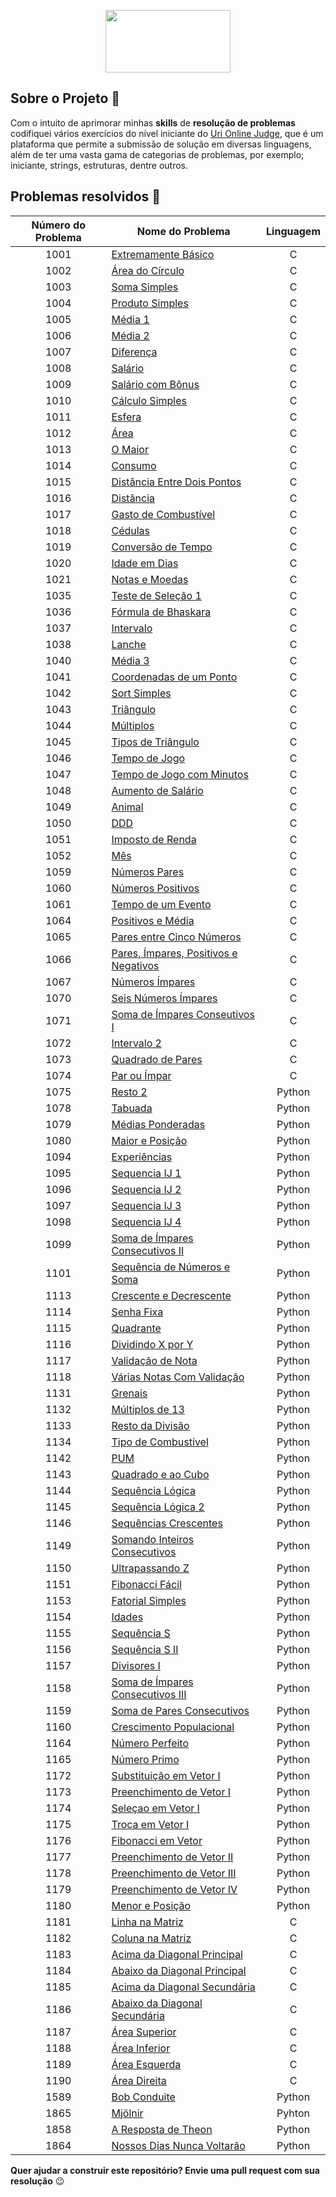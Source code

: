 <p align="center">
  <img width="200" height="100" src="https://user-images.githubusercontent.com/41811634/63442127-f0c90880-c408-11e9-96c5-b3a3168e3d2f.png">
</p>

## Sobre o Projeto :muscle:
Com o intuito de aprimorar minhas **skills** de **resolução de problemas** codifiquei vários exercícios do nível iniciante do [Uri Online Judge](https://www.urionlinejudge.com.br/judge/pt), que é um plataforma que permite a submissão de solução em diversas linguagens, além de ter uma vasta gama de categorias de problemas, por exemplo; iniciante, strings, estruturas, dentre outros. 

## Problemas resolvidos :rocket: 

| **Número do Problema** | **Nome do Problema** | **Linguagem** |
|:------------------:|----------------|:--------:|
|        1001        |  [Extremamente Básico](https://github.com/NadiaaOliverr/Uri-Problem-Solutions/blob/master/C/1001%20-%20Extremamente%20B%C3%A1sico.c) |     C    |
|        1002        |    [Área do Círculo](https://github.com/NadiaaOliverr/Uri-Problem-Solutions/blob/master/C/1002%20-%20%C3%81rea%20do%20C%C3%ADrculo.c)   |     C    |
|        1003        |    [Soma Simples](https://github.com/NadiaaOliverr/Uri-Problem-Solutions/blob/master/C/1003%20-%20Soma%20Simples.c)    |     C    |
|        1004        |  [Produto Simples](https://github.com/NadiaaOliverr/Uri-Problem-Solutions/blob/master/C/1004%20-%20Produto%20Simples.c)  |     C    |
|        1005        |     [Média 1](https://github.com/NadiaaOliverr/Uri-Problem-Solutions/blob/master/C/1005%20-%20M%C3%A9dia%201.c)    |     C    |
|        1006        |     [Média 2](https://github.com/NadiaaOliverr/Uri-Problem-Solutions/blob/master/C/1006%20-%20M%C3%A9dia%202.c)    |     C    |
|        1007        |    [Diferença](https://github.com/NadiaaOliverr/Uri-Problem-Solutions/blob/master/C/1007%20-%20Diferen%C3%A7a.c)    |     C    |
|        1008        |      [Salário](https://github.com/NadiaaOliverr/Uri-Problem-Solutions/blob/master/C/1008%20-%20Sal%C3%A1rio.c)      |     C    |
|        1009        |   [Salário com Bônus](https://github.com/NadiaaOliverr/Uri-Problem-Solutions/blob/master/C/1009%20-%20Sal%C3%A1rio%20com%20B%C3%B4nus.c)   |     C
| 1010 | [Cálculo Simples](https://github.com/NadiaaOliverr/Uri-Problem-Solutions/blob/master/C/1010%20-%20C%C3%A1lculo%20Simples.c) | C
| 1011 | [Esfera](https://github.com/NadiaaOliverr/Uri-Problem-Solutions/blob/master/C/1011%20-%20%20Esfera.c) | C
| 1012 | [Área](https://github.com/NadiaaOliverr/Uri-Problem-Solutions/blob/master/C/1012%20-%20%C3%81rea.c) | C
| 1013 | [O Maior](https://github.com/NadiaaOliverr/Uri-Problem-Solutions/blob/master/C/1013%20-%20O%20maior.c) | C
| 1014 | [Consumo](https://github.com/NadiaaOliverr/Uri-Problem-Solutions/blob/master/C/1014%20-%20Consumo.c) | C
| 1015 | [Distância Entre Dois Pontos](https://github.com/NadiaaOliverr/Uri-Problem-Solutions/blob/master/C/1015%20-%20Dist%C3%A2ncia%20entre%20Pontos.c) | C
| 1016 | [Distância](https://github.com/NadiaaOliverr/Uri-Problem-Solutions/blob/master/C/1016%20-%20Dist%C3%A2ncia.c)  | C
| 1017 | [Gasto de Combustível](https://github.com/NadiaaOliverr/Uri-Problem-Solutions/blob/master/C/1017%20-%20Gasto%20de%20combust%C3%ADvel.c) | C
| 1018 | [Cédulas](https://github.com/NadiaaOliverr/Uri-Problem-Solutions/blob/master/C/1018%20-%20C%C3%A9dulas.c) | C
| 1019 | [Conversão de Tempo](https://github.com/NadiaaOliverr/Uri-Problem-Solutions/blob/master/C/1019%20-%20Convers%C3%A3o%20de%20Tempo.c) | C
| 1020 | [Idade em Dias](https://github.com/NadiaaOliverr/Uri-Problem-Solutions/blob/master/C/1020%20-%20Idade%20em%20Dias.c) | C
| 1021 | [Notas e Moedas](https://github.com/NadiaaOliverr/Uri-Problem-Solutions/blob/master/C/1021%20-%20Notas%20e%20Moedas.c) | C
| 1035 | [Teste de Seleção 1](https://github.com/NadiaaOliverr/Uri-Problem-Solutions/blob/master/C/1035%20-%20Teste%20de%20Seleção%201.c) | C
| 1036 | [Fórmula de Bhaskara ](https://github.com/NadiaaOliverr/Uri-Problem-Solutions/blob/master/C/1036%20-%20F%C3%B3rmula%20de%20Bhaskara.c) | C
| 1037 | [Intervalo](https://github.com/NadiaaOliverr/Uri-Problem-Solutions/blob/master/C/1037%20-%20%20Intervalo.c) | C
| 1038 | [Lanche](https://github.com/NadiaaOliverr/Uri-Problem-Solutions/blob/master/C/1038%20-%20Lanche.c) | C
| 1040 | [Média 3](https://github.com/NadiaaOliverr/Uri-Problem-Solutions/blob/master/C/1040%20-%20M%C3%A9dia%203.c) | C
| 1041 | [Coordenadas de um Ponto](https://github.com/NadiaaOliverr/Uri-Problem-Solutions/blob/master/C/1041%20-%20Coordenadas%20de%20um%20ponto.c) | C
| 1042 | [Sort Simples](https://github.com/NadiaaOliverr/Uri-Problem-Solutions/blob/master/C/1042%20-%20Sort%20Simples.c) | C
| 1043 | [Triângulo](https://github.com/NadiaaOliverr/Uri-Problem-Solutions/blob/master/C/1043%20-%20Tri%C3%A2ngulo.c) | C
| 1044 | [Múltiplos](https://github.com/NadiaaOliverr/Uri-Problem-Solutions/blob/master/C/1044%20-%20M%C3%BAltiplos.c) | C
| 1045 | [Tipos de Triângulo](https://github.com/NadiaaOliverr/Uri-Problem-Solutions/blob/master/C/1045%20-%20Tipos%20de%20Tri%C3%A2ngulos.c) | C
| 1046 | [Tempo de Jogo](https://github.com/NadiaaOliverr/Uri-Problem-Solutions/blob/master/C/1046%20-%20Tempo%20de%20Jogo.c) | C
| 1047 | [Tempo de Jogo com Minutos](https://github.com/NadiaaOliverr/Uri-Problem-Solutions/blob/master/C/1047%20-%20%20Tempo%20de%20Jogo%20com%20Minutos.c) | C
| 1048 | [Aumento de Salário](https://github.com/NadiaaOliverr/Uri-Problem-Solutions/blob/master/C/1048%20-%20Aumento%20de%20Sal%C3%A1rio.c) | C
| 1049 | [Animal](https://github.com/NadiaaOliverr/Uri-Problem-Solutions/blob/master/C/1049%20-%20Animal.c) | C
| 1050 | [DDD](https://github.com/NadiaaOliverr/Uri-Problem-Solutions/blob/master/C/1050%20-%20DDD.c) | C
| 1051 | [Imposto de Renda](https://github.com/NadiaaOliverr/Uri-Problem-Solutions/blob/master/C/1051%20-%20Imposto%20de%20Renda.c) | C
| 1052 | [Mês](https://github.com/NadiaaOliverr/Uri-Problem-Solutions/blob/master/C/1052%20-%20M%C3%AAs.c) | C
| 1059 | [Números Pares](https://github.com/NadiaaOliverr/Uri-Problem-Solutions/blob/master/C/1059%20-%20N%C3%BAmeros%20pares.c) | C
| 1060 | [Números Positivos](https://github.com/NadiaaOliverr/Uri-Problem-Solutions/blob/master/C/1060%20-%20N%C3%BAmeros%20Positivos.c) | C
| 1061 | [Tempo de um Evento](https://github.com/NadiaaOliverr/Uri-Problem-Solutions/blob/master/C/1061%20-%20Tempo%20de%20um%20Evento.c) | C
| 1064 | [Positivos e Média](https://github.com/NadiaaOliverr/Uri-Problem-Solutions/blob/master/C/1064%20-%20Positivos%20e%20M%C3%A9dia.c) | C
| 1065 | [Pares entre Cinco Números](https://github.com/NadiaaOliverr/Uri-Problem-Solutions/blob/master/C/1065%20-%20Pares%20entre%20Cinco%20N%C3%BAmeros.c) | C
| 1066 | [Pares, Ímpares, Positivos e Negativos](https://github.com/NadiaaOliverr/Uri-Problem-Solutions/blob/master/C/1066%20-%20Pares%2C%20%C3%8Dmpares%2C%20Positivos%20e%20Negativos.c) | C
| 1067 | [Números Ímpares](https://github.com/NadiaaOliverr/Uri-Problem-Solutions/blob/master/C/1067%20-%20N%C3%BAmeros%20%C3%8Dmpares.c) | C
| 1070 | [Seis Números Ímpares](https://github.com/NadiaaOliverr/Uri-Problem-Solutions/blob/master/C/1070%20-%20%20Seis%20n%C3%BAmeros%20%C3%8Dmpares.c) | C
| 1071 | [Soma de Ímpares Conseutivos I](https://github.com/NadiaaOliverr/Uri-Problem-Solutions/blob/master/C/1071%20-%20Soma%20de%20%C3%8Dmpares%20Consecutivos%20I.c) | C
| 1072 | [Intervalo 2](https://github.com/NadiaaOliverr/Uri-Problem-Solutions/blob/master/C/1072%20-%20Intervalo%202.c) | C
| 1073 | [Quadrado de Pares](https://github.com/NadiaaOliverr/Uri-Problem-Solutions/blob/master/C/1073%20-%20Quadrado%20de%20Pares.c) | C
| 1074 | [Par ou Ímpar](https://github.com/NadiaaOliverr/Uri-Problem-Solutions/blob/master/C/1074%20-%20Par%20ou%20%C3%8Dmpar.c) | C
| 1075 | [Resto 2](https://github.com/NadiaaOliverr/Uri-Problem-Solutions/blob/master/Python/1075%20-%20Resto%202.py) | Python
| 1078 | [Tabuada](https://github.com/NadiaaOliverr/Uri-Problem-Solutions/blob/master/Python/1078%20-%20Tabuada.py) | Python
| 1079 | [Médias Ponderadas](https://github.com/NadiaaOliverr/Uri-Problem-Solutions/blob/master/Python/1079%20-%20M%C3%A9dias%20Ponderadas.py) | Python
| 1080 | [Maior e Posição](https://github.com/NadiaaOliverr/Uri-Problem-Solutions/blob/master/Python/1080%20-%20Maior%20e%20Posi%C3%A7%C3%A3o.py) | Python
| 1094 | [Experiências](https://github.com/NadiaaOliverr/Uri-Problem-Solutions/blob/master/Python/1094%20-%20Experi%C3%AAncias.py) | Python
| 1095 | [Sequencia IJ 1](https://github.com/NadiaaOliverr/Uri-Problem-Solutions/blob/master/Python/1095%20-%20Sequencia%20IJ%201.py) | Python
| 1096 | [Sequencia IJ 2](https://github.com/NadiaaOliverr/Uri-Problem-Solutions/blob/master/Python/1096%20-%20Sequencia%20IJ%202.py) | Python
| 1097 | [Sequencia IJ 3](https://github.com/NadiaaOliverr/Uri-Problem-Solutions/blob/master/Python/1097%20-%20Sequencia%20IJ%203.py) | Python
| 1098 | [Sequencia IJ 4](https://github.com/NadiaaOliverr/Uri-Problem-Solutions/blob/master/Python/1098%20-%20Sequencia%20IJ%204.py) | Python
| 1099 | [Soma de Ímpares Consecutivos II](https://github.com/NadiaaOliverr/Uri-Problem-Solutions/blob/master/Python/1099%20-%20Soma%20de%20%C3%8Dmpares%20Consecutivos%20II.py) | Python
| 1101 | [Sequência de Números e Soma](https://github.com/NadiaaOliverr/Uri-Problem-Solutions/blob/master/Python/1101%20-%20Sequ%C3%AAncia%20de%20N%C3%BAmeros%20e%20Soma.py) | Python
| 1113 | [Crescente e Decrescente](https://github.com/NadiaaOliverr/Uri-Problem-Solutions/blob/master/Python/1113%20-%20Crescente%20e%20Decrescente.py) | Python
| 1114 | [Senha Fixa](https://github.com/NadiaaOliverr/Uri-Problem-Solutions/blob/master/Python/1114%20-%20Senha%20Fixa.py) | Python
| 1115 | [Quadrante](https://github.com/NadiaaOliverr/Uri-Problem-Solutions/blob/master/Python/1115%20-%20Quadrante.py) | Python
| 1116 | [Dividindo X por Y](https://github.com/NadiaaOliverr/Uri-Problem-Solutions/blob/master/Python/1116%20-%20Dividindo%20X%20por%20Y.py) | Python
| 1117 | [Validação de Nota](https://github.com/NadiaaOliverr/Uri-Problem-Solutions/blob/master/Python/1117%20-%20Valida%C3%A7%C3%A3o%20de%20Nota.py) | Python
| 1118 | [Várias Notas Com Validação](https://github.com/NadiaaOliverr/Uri-Problem-Solutions/blob/master/Python/1118%20-%20V%C3%A1rias%20Notas%20Com%20Valida%C3%A7%C3%A3o.py) | Python
| 1131 | [Grenais](https://github.com/NadiaaOliverr/Uri-Problem-Solutions/blob/master/Python/1131%20-%20Grenais.py) | Python
| 1132 | [Múltiplos de 13](https://github.com/NadiaaOliverr/Uri-Problem-Solutions/blob/master/Python/1132%20-%20M%C3%BAltiplos%20de%2013.py) | Python
| 1133 | [Resto da Divisão](https://github.com/NadiaaOliverr/Uri-Problem-Solutions/blob/master/Python/1133%20-%20Resto%20da%20Divis%C3%A3o.py) | Python
| 1134 | [Tipo de Combustível](https://github.com/NadiaaOliverr/Uri-Problem-Solutions/blob/master/Python/1134%20-%20Tipo%20de%20Combust%C3%ADvel.py) | Python
| 1142 | [PUM](https://github.com/NadiaaOliverr/Uri-Problem-Solutions/blob/master/Python/1142%20-%20PUM.py) | Python
| 1143 | [Quadrado e ao Cubo](https://github.com/NadiaaOliverr/Uri-Problem-Solutions/blob/master/Python/1143%20-%20Quadrado%20e%20ao%20Cubo.py) | Python
| 1144 | [Sequência Lógica](https://github.com/NadiaaOliverr/Uri-Problem-Solutions/blob/master/Python/1144%20-%20Sequ%C3%AAncia%20L%C3%B3gica.py) | Python
| 1145 | [Sequência Lógica 2](https://github.com/NadiaaOliverr/Uri-Problem-Solutions/blob/master/Python/1145%20-%20Sequ%C3%AAncia%20L%C3%B3gica%202.py) | Python
| 1146 | [Sequências Crescentes](https://github.com/NadiaaOliverr/Uri-Problem-Solutions/blob/master/Python/1146%20-%20Sequ%C3%AAncias%20Crescentes.py) | Python
| 1149 | [Somando Inteiros Consecutivos](https://github.com/NadiaaOliverr/Uri-Problem-Solutions/blob/master/Python/1149%20-%20Somando%20Inteiros%20Consecutivos.py) | Python
| 1150 | [Ultrapassando Z](https://github.com/NadiaaOliverr/Uri-Problem-Solutions/blob/master/Python/1150%20-%20Ultrapassando%20Z.py) | Python
| 1151 | [Fibonacci Fácil](https://github.com/NadiaaOliverr/Uri-Problem-Solutions/blob/master/Python/1151%20-%20Fibonacci%20F%C3%A1cil.py) | Python
| 1153 | [Fatorial Simples](https://github.com/NadiaaOliverr/Uri-Problem-Solutions/blob/master/Python/1153%20-%20Fatorial%20Simples.py) | Python
| 1154 | [Idades](https://github.com/NadiaaOliverr/Uri-Problem-Solutions/blob/master/Python/1154%20-%20Idades.py) | Python
| 1155 | [Sequência S](https://github.com/NadiaaOliverr/Uri-Problem-Solutions/blob/master/Python/%201155%20-%20Sequ%C3%AAncia%20S.py) | Python
| 1156 | [Sequência S II](https://github.com/NadiaaOliverr/Uri-Problem-Solutions/blob/master/Python/1156%20-%20Sequ%C3%AAncia%20S%20II.py) | Python
| 1157 | [Divisores I](https://github.com/NadiaaOliverr/Uri-Problem-Solutions/blob/master/Python/%201157%20-%20Divisores%20I.py) | Python
| 1158 | [Soma de Ímpares Consecutivos III](https://github.com/NadiaaOliverr/Uri-Problem-Solutions/blob/master/Python/1158%20-%20Soma%20de%20%C3%8Dmpares%20Consecutivos%20III.py) | Python
| 1159 | [Soma de Pares Consecutivos](https://github.com/NadiaaOliverr/Uri-Problem-Solutions/blob/master/Python/1159%20-%20Soma%20de%20Pares%20Consecutivos.py) | Python
| 1160 | [Crescimento Populacional](https://github.com/NadiaaOliverr/Uri-Problem-Solutions/blob/master/Python/1160%20-%20Crescimento%20Populacional.py) | Python
| 1164 | [Número Perfeito](https://github.com/NadiaaOliverr/Uri-Problem-Solutions/blob/master/Python/1164%20-%20N%C3%BAmero%20Perfeito.py) | Python
| 1165 | [Número Primo](https://github.com/NadiaaOliverr/Uri-Problem-Solutions/blob/master/Python/1165%20-%20N%C3%BAmero%20Primo.py) | Python
| 1172 | [Substituição em Vetor I](https://github.com/NadiaaOliverr/Uri-Problem-Solutions/blob/master/Python/1172%20-%20Substitui%C3%A7%C3%A3o%20em%20Vetor%20I.py) | Python
| 1173 | [Preenchimento de Vetor I](https://github.com/NadiaaOliverr/Uri-Problem-Solutions/blob/master/Python/1173%20-%20Preenchimento%20de%20Vetor%20I.py) | Python
| 1174 | [Seleçao em Vetor I](https://github.com/NadiaaOliverr/Uri-Problem-Solutions/blob/master/Python/1174%20-%20Sele%C3%A7ao%20em%20Vetor%20I.py) | Python
| 1175 | [Troca em Vetor I](https://github.com/NadiaaOliverr/Uri-Problem-Solutions/blob/master/Python/1175%20-%20Troca%20em%20Vetor.py) | Python
| 1176 | [Fibonacci em Vetor](https://github.com/NadiaaOliverr/Uri-Problem-Solutions/blob/master/Python/1176%20-%20Fibonacci%20em%20Vetor.py) | Python
| 1177 | [Preenchimento de Vetor II](https://github.com/NadiaaOliverr/Uri-Problem-Solutions/blob/master/Python/1177%20-%20Preenchimento%20de%20Vetor%20II.py) | Python
| 1178 | [Preenchimento de Vetor III](https://github.com/NadiaaOliverr/Uri-Problem-Solutions/blob/master/Python/1178%20-%20Preenchimento%20de%20Vetor%20III.py) | Python
| 1179 | [Preenchimento de Vetor IV](https://github.com/NadiaaOliverr/Uri-Problem-Solutions/blob/master/Python/1179%20-%20Preenchimento%20de%20Vetor%20IV.py) | Python
| 1180 | [Menor e Posição](https://github.com/NadiaaOliverr/Uri-Problem-Solutions/blob/master/Python/1180%20-%20Menor%20e%20Posi%C3%A7%C3%A3o.py) | Python
| 1181 | [Linha na Matriz](https://github.com/NadiaaOliverr/Uri-Problem-Solutions/blob/master/C/1181%20-%20Linha%20na%20Matriz.c) | C
| 1182 | [Coluna na Matriz](https://github.com/NadiaaOliverr/Uri-Problem-Solutions/blob/master/C/1182%20-%20Coluna%20na%20Matriz.c) | C
| 1183 | [Acima da Diagonal Principal](https://github.com/NadiaaOliverr/Uri-Problem-Solutions/blob/master/C/1183%20-%20Acima%20da%20Diagonal%20Principal.c) | C
| 1184 | [Abaixo da Diagonal Principal](https://github.com/NadiaaOliverr/Uri-Problem-Solutions/blob/master/C/1184%20-%20Abaixo%20da%20Diagonal%20Principal.c) | C
| 1185 | [Acima da Diagonal Secundária](https://github.com/NadiaaOliverr/Uri-Problem-Solutions/blob/master/C/1185%20-%20Acima%20da%20Diagonal%20Secund%C3%A1ria.c) | C
| 1186 | [Abaixo da Diagonal Secundária](https://github.com/NadiaaOliverr/Uri-Problem-Solutions/blob/master/C/1186%20-%20Abaixo%20da%20Diagonal%20Secund%C3%A1ria.c) | C
| 1187 | [Área Superior](https://github.com/NadiaaOliverr/Uri-Problem-Solutions/blob/master/C/1187%20-%20%C3%81rea%20Superior.c) | C
| 1188 | [Área Inferior](https://github.com/NadiaaOliverr/Uri-Problem-Solutions/blob/master/C/1188%20-%20%C3%81rea%20Inferior.c) | C
| 1189 | [Área Esquerda](https://github.com/NadiaaOliverr/Uri-Problem-Solutions/blob/master/C/1189%20-%20%C3%81rea%20Esquerda.c) | C
| 1190 | [Área Direita](https://github.com/NadiaaOliverr/Uri-Problem-Solutions/blob/master/C/1190%20-%20%C3%81rea%20Direita.c) | C
| 1589 | [Bob Conduite](https://github.com/NadiaaOliverr/Uri-Problem-Solutions/blob/master/Python/1589%20-%20Bob%20Conduite.py) | Python
| 1865 | [Mjölnir](https://github.com/NadiaaOliverr/Uri-Problem-Solutions/blob/master/Python/1865%20-%20Mj%C3%B6lnir.py) | Pyhton
| 1858 | [A Resposta de Theon](https://github.com/NadiaaOliverr/Uri-Problem-Solutions/blob/master/Python/1858%20-%20A%20Resposta%20de%20Theon.py) | Python
| 1864 | [Nossos Dias Nunca Voltarão](https://github.com/NadiaaOliverr/Uri-Problem-Solutions/blob/master/Python/1864%20-%20Nossos%20Dias%20Nunca%20Voltar%C3%A3o.py) | Python

<!--
| 1435 | [Matriz Quadrada I]() | C
| 1478 | [Matriz Quadrada II]() | C
| 1534 | [Matriz 123]() | C
| 1541 | [Construindo Casas]() | C
| 1557 | [Matriz Quadrada III]() | C
| 1564 | [Vai Ter Copa?]() | C-->
<!---AQUI FICAVA O BOB CONDUITE-->
<!--
| 1759 | [Ho Ho Ho]() | C
| 1789 | [A Corrida de Lesmas]() | C
| 1827 | [Matriz Quadrada IV]() | C
| 1828 | [Bazinga!]() | C
| 1837 | [Prefácio]() | C
| 1847 | [Bem-vindos e Bem-vindas ao Inverno!]() | C
| 1848 | [Corvo Contador]() | C

<!---AQUI FICAVA O MJOLNIR-->

**Quer ajudar a construir este repositório? Envie uma pull request com sua resolução** :wink:
